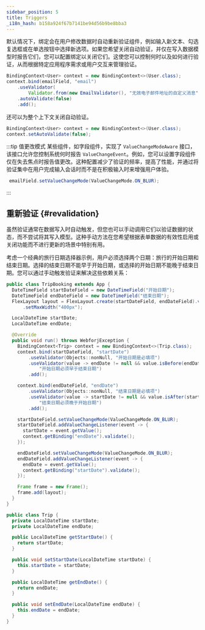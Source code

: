 ```yaml
---
sidebar_position: 5
title: Triggers
_i18n_hash: b158a924f67b7141be94d56b9be8bba3
---
```

默认情况下，绑定会在用户修改数据时自动重新验证组件，例如输入新文本、勾选复选框或在单选按钮中选择新选项。如果您希望关闭自动验证，并仅在写入数据模型时报告它们，您可以配置绑定以关闭它们。这使您可以控制何时以及如何进行验证，从而根据特定应用程序需求或用户交互来管理验证。

```java
BindingContext<User> context = new BindingContext<>(User.class);
context.bind(emailField, "email")
    .useValidator(
        Validator.from(new EmailValidator(), "无效电子邮件地址的自定义消息"))
    .autoValidate(false)
    .add();
```

还可以为整个上下文关闭自动验证。

```java
BindingContext<User> context = new BindingContext<>(User.class);
context.setAutoValidate(false);
```

:::tip 值更改模式
某些组件，如字段组件，实现了 `ValueChangeModeAware` 接口，该接口允许您控制系统何时报告 `ValueChangeEvent`。例如，您可以设置字段组件仅在失去焦点时报告值更改。这种配置减少了验证的频率，提高了性能，并通过将验证集中在用户完成输入会话时而不是在积极输入时来增强用户体验。

```java
 emailField.setValueChangeMode(ValueChangeMode.ON_BLUR);
```
:::

## 重新验证 {#revalidation}

虽然验证通常在数据写入时自动触发，但您也可以手动调用它们以验证数据的状态，而不尝试将其写入模型。这种手动方法在您希望根据表单数据的有效性启用或关闭功能而不进行更新的场景中特别有用。

考虑一个经典的旅行日期选择器示例，用户必须选择两个日期：旅行的开始日期和结束日期。选择的结束日期不能早于开始日期，或选择的开始日期不能晚于结束日期。您可以通过手动触发验证来解决这些依赖关系：

<Tabs>
<TabItem value="TripBooking" label="TripBooking.java">

```java showLineNumbers
public class TripBooking extends App {
  DateTimeField startDateField = new DateTimeField("开始日期");
  DateTimeField endDateField = new DateTimeField("结束日期");
  FlexLayout layout = FlexLayout.create(startDateField, endDateField).vertical().build().setStyle("margin", "20px auto")
      .setMaxWidth("400px");

  LocalDateTime startDate;
  LocalDateTime endDate;

  @Override
  public void run() throws WebforjException {
    BindingContext<Trip> context = new BindingContext<>(Trip.class);
    context.bind(startDateField, "startDate")
        .useValidator(Objects::nonNull, "开始日期是必填项")
        .useValidator(value -> endDate != null && value.isBefore(endDate),
            "开始日期必须早于结束日期")
        .add();

    context.bind(endDateField, "endDate")
        .useValidator(Objects::nonNull, "结束日期是必填项")
        .useValidator(value -> startDate != null && value.isAfter(startDate),
            "结束日期必须晚于开始日期")
        .add();

    startDateField.setValueChangeMode(ValueChangeMode.ON_BLUR);
    startDateField.addValueChangeListener(event -> {
      startDate = event.getValue();
      context.getBinding("endDate").validate();
    });

    endDateField.setValueChangeMode(ValueChangeMode.ON_BLUR);
    endDateField.addValueChangeListener(event -> {
      endDate = event.getValue();
      context.getBinding("startDate").validate();
    });

    Frame frame = new Frame();
    frame.add(layout);
  }
}
```

</TabItem>
<TabItem value="Trip" label="Trip.java">

```java showLineNumbers
public class Trip {
  private LocalDateTime startDate;
  private LocalDateTime endDate;

  public LocalDateTime getStartDate() {
    return startDate;
  }

  public void setStartDate(LocalDateTime startDate) {
    this.startDate = startDate;
  }

  public LocalDateTime getEndDate() {
    return endDate;
  }

  public void setEndDate(LocalDateTime endDate) {
    this.endDate = endDate;
  }
}
```

</TabItem>
</Tabs>
